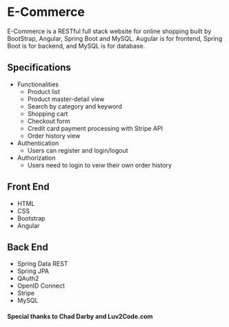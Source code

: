 # E-Commerce
E-Commerce is a RESTful full stack website for online shopping built by BootStrap, Angular, Spring Boot and MySQL. Augular is for frontend, Spring Boot is for backend, and MySQL is for database.  

## Specifications
   - Functionalities
     - Product list
     - Product master-detail view
     - Search by category and keyword
     - Shopping cart
     - Checkout form
     - Credit card payment processing with Stripe API
     - Order history view
   - Authentication
     - Users can register and login/logout
   - Authorization
     - Users need to login to veiw their own order history
## Front End
   - HTML
   - CSS
   - Bootstrap
   - Angular
## Back End
   - Spring Data REST
   - Spring JPA
   - QAuth2
   - OpenID Connect
   - Stripe
   - MySQL
#### Special thanks to Chad Darby and Luv2Code.com
